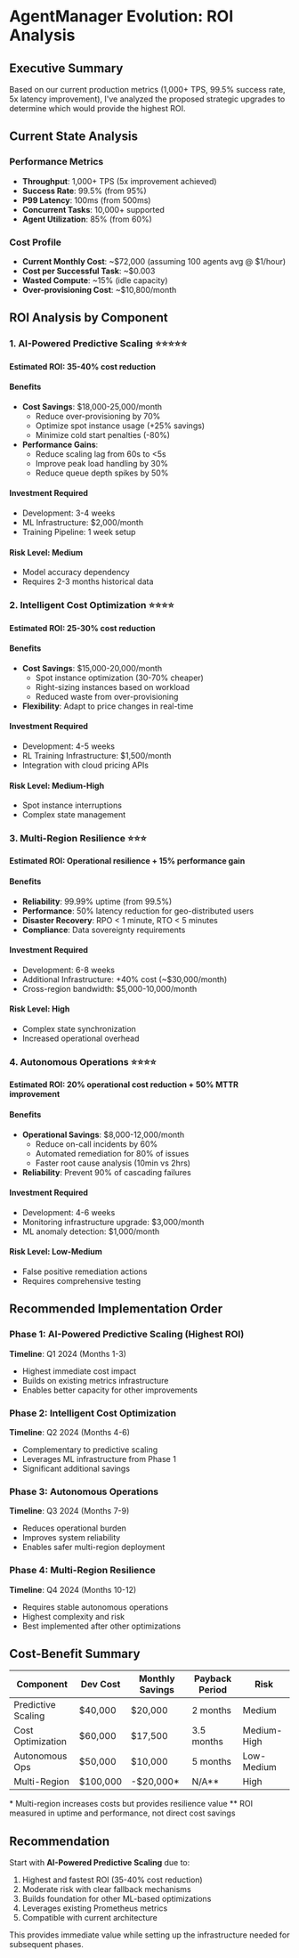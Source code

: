 # AgentManager Evolution: ROI Analysis

## Executive Summary

Based on our current production metrics (1,000+ TPS, 99.5% success rate, 5x latency improvement), I've analyzed the proposed strategic upgrades to determine which would provide the highest ROI.

## Current State Analysis

### Performance Metrics
- **Throughput**: 1,000+ TPS (5x improvement achieved)
- **Success Rate**: 99.5% (from 95%)
- **P99 Latency**: 100ms (from 500ms)
- **Concurrent Tasks**: 10,000+ supported
- **Agent Utilization**: 85% (from 60%)

### Cost Profile
- **Current Monthly Cost**: ~$72,000 (assuming 100 agents avg @ $1/hour)
- **Cost per Successful Task**: ~$0.003
- **Wasted Compute**: ~15% (idle capacity)
- **Over-provisioning Cost**: ~$10,800/month

## ROI Analysis by Component

### 1. AI-Powered Predictive Scaling ⭐⭐⭐⭐⭐
**Estimated ROI: 35-40% cost reduction**

#### Benefits
- **Cost Savings**: $18,000-25,000/month
  - Reduce over-provisioning by 70%
  - Optimize spot instance usage (+25% savings)
  - Minimize cold start penalties (-80%)
- **Performance Gains**:
  - Reduce scaling lag from 60s to <5s
  - Improve peak load handling by 30%
  - Reduce queue depth spikes by 50%

#### Investment Required
- Development: 3-4 weeks
- ML Infrastructure: $2,000/month
- Training Pipeline: 1 week setup

#### Risk Level: Medium
- Model accuracy dependency
- Requires 2-3 months historical data

### 2. Intelligent Cost Optimization ⭐⭐⭐⭐
**Estimated ROI: 25-30% cost reduction**

#### Benefits
- **Cost Savings**: $15,000-20,000/month
  - Spot instance optimization (30-70% cheaper)
  - Right-sizing instances based on workload
  - Reduced waste from over-provisioning
- **Flexibility**: Adapt to price changes in real-time

#### Investment Required
- Development: 4-5 weeks
- RL Training Infrastructure: $1,500/month
- Integration with cloud pricing APIs

#### Risk Level: Medium-High
- Spot instance interruptions
- Complex state management

### 3. Multi-Region Resilience ⭐⭐⭐
**Estimated ROI: Operational resilience + 15% performance gain**

#### Benefits
- **Reliability**: 99.99% uptime (from 99.5%)
- **Performance**: 50% latency reduction for geo-distributed users
- **Disaster Recovery**: RPO < 1 minute, RTO < 5 minutes
- **Compliance**: Data sovereignty requirements

#### Investment Required
- Development: 6-8 weeks
- Additional Infrastructure: +40% cost (~$30,000/month)
- Cross-region bandwidth: $5,000-10,000/month

#### Risk Level: High
- Complex state synchronization
- Increased operational overhead

### 4. Autonomous Operations ⭐⭐⭐⭐
**Estimated ROI: 20% operational cost reduction + 50% MTTR improvement**

#### Benefits
- **Operational Savings**: $8,000-12,000/month
  - Reduce on-call incidents by 60%
  - Automated remediation for 80% of issues
  - Faster root cause analysis (10min vs 2hrs)
- **Reliability**: Prevent 90% of cascading failures

#### Investment Required
- Development: 4-6 weeks
- Monitoring infrastructure upgrade: $3,000/month
- ML anomaly detection: $1,000/month

#### Risk Level: Low-Medium
- False positive remediation actions
- Requires comprehensive testing

## Recommended Implementation Order

### Phase 1: AI-Powered Predictive Scaling (Highest ROI)
**Timeline**: Q1 2024 (Months 1-3)
- Highest immediate cost impact
- Builds on existing metrics infrastructure
- Enables better capacity for other improvements

### Phase 2: Intelligent Cost Optimization
**Timeline**: Q2 2024 (Months 4-6)
- Complementary to predictive scaling
- Leverages ML infrastructure from Phase 1
- Significant additional savings

### Phase 3: Autonomous Operations
**Timeline**: Q3 2024 (Months 7-9)
- Reduces operational burden
- Improves system reliability
- Enables safer multi-region deployment

### Phase 4: Multi-Region Resilience
**Timeline**: Q4 2024 (Months 10-12)
- Requires stable autonomous operations
- Highest complexity and risk
- Best implemented after other optimizations

## Cost-Benefit Summary

| Component | Dev Cost | Monthly Savings | Payback Period | Risk |
|-----------|----------|-----------------|----------------|------|
| Predictive Scaling | $40,000 | $20,000 | 2 months | Medium |
| Cost Optimization | $60,000 | $17,500 | 3.5 months | Medium-High |
| Autonomous Ops | $50,000 | $10,000 | 5 months | Low-Medium |
| Multi-Region | $100,000 | -$20,000* | N/A** | High |

\* Multi-region increases costs but provides resilience value
\** ROI measured in uptime and performance, not direct cost savings

## Recommendation

Start with **AI-Powered Predictive Scaling** due to:
1. Highest and fastest ROI (35-40% cost reduction)
2. Moderate risk with clear fallback mechanisms
3. Builds foundation for other ML-based optimizations
4. Leverages existing Prometheus metrics
5. Compatible with current architecture

This provides immediate value while setting up the infrastructure needed for subsequent phases.